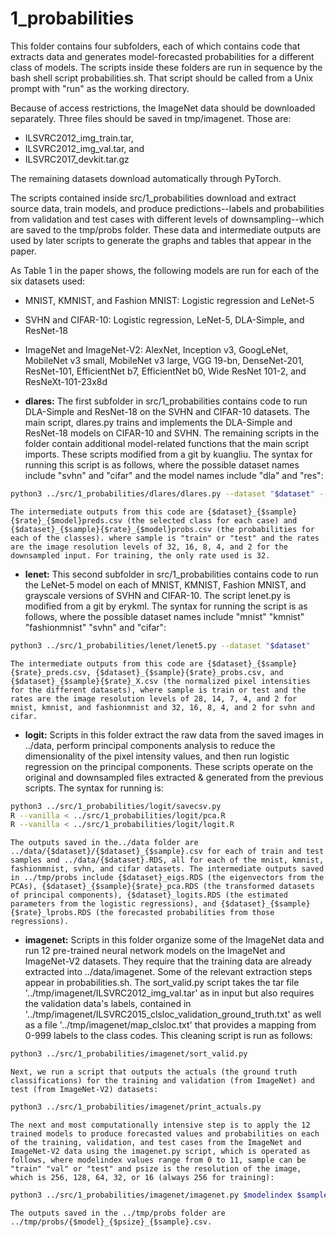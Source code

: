 # 1_probabilities

This folder contains four subfolders, each of which contains code that extracts data and generates model-forecasted probabilities for a different class of models. The scripts inside these folders are run in sequence by the bash shell script probabilities.sh. That script should be called from a Unix prompt with "run" as the working directory.

Because of access restrictions, the ImageNet data should be downloaded separately. Three files should be saved in tmp/imagenet. Those are:

- ILSVRC2012_img_train.tar,
- ILSVRC2012_img_val.tar, and
- ILSVRC2017_devkit.tar.gz

The remaining datasets download automatically through PyTorch.

The scripts contained inside src/1_probabilities download and extract source data, train models, and produce predictions--labels and probabilities from validation and test cases with different levels of downsampling--which are saved to the tmp/probs folder. These data and intermediate outputs are used by later scripts to generate the graphs and tables that appear in the paper.

As Table 1 in the paper shows, the following models are run for each of the six datasets used:
- MNIST, KMNIST, and Fashion MNIST: Logistic regression and LeNet-5
- SVHN and CIFAR-10: Logistic regression, LeNet-5, DLA-Simple, and ResNet-18
- ImageNet and ImageNet-V2: AlexNet, Inception v3, GoogLeNet, MobileNet v3 small, MobileNet v3 large, VGG 19-bn, DenseNet-201, ResNet-101, EfficientNet b7, EfficientNet b0, Wide ResNet 101-2, and ResNeXt-101-23x8d

- **dlares:** The first subfolder in src/1_probabilities contains code to run DLA-Simple and ResNet-18 on the SVHN and CIFAR-10 datasets. The main script, dlares.py trains and implements the DLA-Simple and ResNet-18 models on CIFAR-10 and SVHN. The remaining scripts in the folder contain additional model-related functions that the main script imports. These scripts modified from a git by kuangliu. The syntax for running this script is as follows, where the possible dataset names include "svhn" and "cifar" and the model names include "dla" and "res":

```bash
python3 ../src/1_probabilities/dlares/dlares.py --dataset "$dataset" --model "$model" --lr "$LEARNING_RATE" $RESUME_FLAG
```

	The intermediate outputs from this code are {$dataset}_{$sample}{$rate}_{$model}preds.csv (the selected class for each case) and {$dataset}_{$sample}{$rate}_{$model}probs.csv (the probabilities for each of the classes). where sample is "train" or "test" and the rates are the image resolution levels of 32, 16, 8, 4, and 2 for the downsampled input. For training, the only rate used is 32.

- **lenet:** This second subfolder in src/1_probabilities contains code to run the LeNet-5 model on each of MNIST, KMNIST, Fashion MNIST, and grayscale versions of SVHN and CIFAR-10. The script lenet.py is modified from a git by erykml. The syntax for running the script is as follows, where the possible dataset names include "mnist" "kmnist" "fashionmnist" "svhn" and "cifar":

```bash
python3 ../src/1_probabilities/lenet/lenet5.py --dataset "$dataset"
````

	The intermediate outputs from this code are {$dataset}_{$sample}{$rate}_preds.csv, {$dataset}_{$sample}{$rate}_probs.csv, and {$dataset}_{$sample}{$rate}_X.csv (the normalized pixel intensities for the different datasets), where sample is train or test and the rates are the image resolution levels of 28, 14, 7, 4, and 2 for mnist, kmnist, and fashionmnist and 32, 16, 8, 4, and 2 for svhn and cifar.

- **logit:** Scripts in this folder extract the raw data from the saved images in ../data, perform principal components analysis to reduce the dimensionality of the pixel intensity values, and then run logistic regression on the principal components. These scripts operate on the original and downsampled files extracted & generated from the previous scripts. The syntax for running is:

```bash
python3 ../src/1_probabilities/logit/savecsv.py
R --vanilla < ../src/1_probabilities/logit/pca.R
R --vanilla < ../src/1_probabilities/logit/logit.R
```

	The outputs saved in the../data folder are ../data/{$dataset}/{$dataset}_{$sample}.csv for each of train and test samples and ../data/{$dataset}.RDS, all for each of the mnist, kmnist, fashionmnist, svhn, and cifar datasets. The intermediate outputs saved in ../tmp/probs include {$dataset}_eigs.RDS (the eigenvectors from the PCAs), {$dataset}_{$sample}{$rate}_pca.RDS (the transformed datasets of principal components), {$dataset}_logits.RDS (the estimated parameters from the logistic regressions), and {$dataset}_{$sample}{$rate}_lprobs.RDS (the forecasted probabilities from those regressions).

- **imagenet:** Scripts in this folder organize some of the ImageNet data and run 12 pre-trained neural network models on the ImageNet and ImageNet-V2 datasets. They require that the training data are already extracted into ../data/imagenet. Some of the relevant extraction steps appear in probabilities.sh. The sort_valid.py script takes the tar file '../tmp/imagenet/ILSVRC2012_img_val.tar' as in input but also requires the validation data's labels, contained in '../tmp/imagenet/ILSVRC2015_clsloc_validation_ground_truth.txt' as well as a file '../tmp/imagenet/map_clsloc.txt' that provides a mapping from 0-999 labels to the class codes. This cleaning script is run as follows:

```bash
python3 ../src/1_probabilities/imagenet/sort_valid.py
```

	Next, we run a script that outputs the actuals (the ground truth classifications) for the training and validation (from ImageNet) and test (from ImageNet-V2) datasets:

```bash
python3 ../src/1_probabilities/imagenet/print_actuals.py
```

	The next and most computationally intensive step is to apply the 12 trained models to produce forecasted values and probabilities on each of the training, validation, and test cases from the ImageNet and ImageNet-V2 data using the imagenet.py script, which is operated as follows, where modelindex values range from 0 to 11, sample can be "train" "val" or "test" and psize is the resolution of the image, which is 256, 128, 64, 32, or 16 (always 256 for training):

```bash
python3 ../src/1_probabilities/imagenet/imagenet.py $modelindex $sample $psize
```

	The outputs saved in the ../tmp/probs folder are ../tmp/probs/{$model}_{$psize}_{$sample}.csv.
